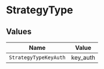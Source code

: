 # StrategyType


## Values

| Name                  | Value                 |
| --------------------- | --------------------- |
| `StrategyTypeKeyAuth` | key_auth              |